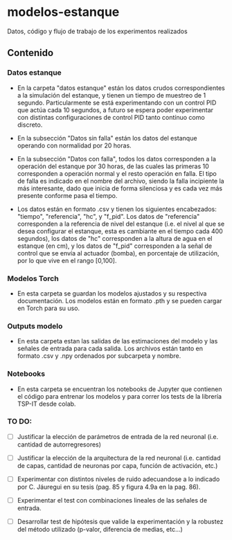 # modelos-estanque
Datos, código y flujo de trabajo de los experimentos realizados

## Contenido

### Datos estanque
- En la carpeta "datos estanque" están los datos crudos correspondientes a la simulación del estanque, y tienen un tiempo de muestreo de 1 segundo. Particularmente se está experimentando con un control PID que actúa cada 10 segundos, a futuro se espera poder experimentar con distintas configuraciones de control PID tanto contínuo como discreto.

- En la subsección "Datos sin falla" están los datos del estanque operando con normalidad por 20 horas. 

- En la subsección "Datos con falla", todos los datos corresponden a la operación del estanque por 30 horas, de las cuales las primeras 10 corresponden a operación normal y el resto operación en falla. El tipo de falla es indicado en el nombre del archivo, siendo la falla incipiente la más interesante, dado que inicia de forma silenciosa y es cada vez más presente conforme pasa el tiempo.

- Los datos están en formato .csv y tienen los siguientes encabezados: "tiempo", "referencia", "hc", y "f_pid". Los datos de "referencia" corresponden a la referencia de nivel del estanque (i.e. el nivel al que se desea configurar el estanque, esta es cambiante en el tiempo cada 400 segundos), los datos de "hc" corresponden a la altura de agua en el estanque (en cm), y los datos de "f_pid" corresponden a la señal de control que se envía al actuador (bomba), en porcentaje de utilización, por lo que vive en el rango [0,100]. 

### Modelos Torch
- En esta carpeta se guardan los modelos ajustados y su respectiva documentación. Los modelos están en formato .pth y se pueden cargar en Torch para su uso.

### Outputs modelo
- En esta carpeta estan las salidas de las estimaciones del modelo y las señales de entrada para cada salida. Los archivos están tanto en formato .csv y .npy ordenados por subcarpeta y nombre.

### Notebooks
- En esta carpeta se encuentran los notebooks de Jupyter que contienen el código para entrenar los modelos y para correr los tests de la librería TSP-IT desde colab.

### TO DO:

- [ ] Justificar la elección de parámetros de entrada de la red neuronal (i.e. cantidad de autorregresores)
- [ ] Justificar la elección de la arquitectura de la red neuronal (i.e. cantidad de capas, cantidad de neuronas por capa, función de activación, etc.)
- [ ] Experimentar con distintos niveles de ruido adecuandose a lo indicado por C. Jáuregui en su tesis (pag. 85 y figura 4.9a en la pag. 86).
- [ ] Experimentar el test con combinaciones lineales de las señales de entrada.
- [ ] Desarrollar test de hipótesis que valide la experimentación y la robustez del método utilizado (p-valor, diferencia de medias, etc...)
 